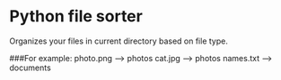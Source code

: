 # Python file sorter
Organizes your files in current directory based on file type.

###For example:
photo.png --> photos
cat.jpg   --> photos
names.txt --> documents
